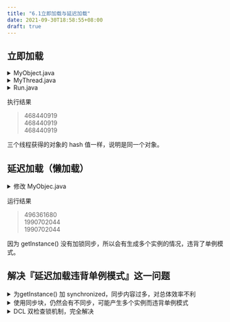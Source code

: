 ```yaml
---
title: "6.1立即加载与延迟加载"
date: 2021-09-30T18:58:55+08:00
draft: true
---
```



## 立即加载
<details>
<summary>MyObject.java</summary>

```java
public class MyObject {
    private static MyObject myObject = new MyObject();
    private MyObject(){}
    public static MyObject getInstance(){
        //该方法未同步
        return myObject;
    }
}

```
</details>

<details>
<summary>MyThread.java</summary>

```java
public class MyThread extends Thread{
    @Override
    public void run(){
        System.out.println(MyObject.getInstance().hashCode());
    }
}
```
</details>

<details>
<summary>Run.java</summary>

```java
public class Run {
    public static void main(String[] args) {
        MyThread A = new MyThread();
        MyThread B = new MyThread();
        MyThread C = new MyThread();

        A.start();
        B.start();
        C.start();
    }
}
```
</details>

执行结果
>468440919<br>
>468440919<br>
>468440919<br>

三个线程获得的对象的 hash 值一样，说明是同一个对象。




## 延迟加载（懒加载）


<details>
<summary>修改 MyObjec.java</summary>

```java
public class MyObject {
    private static MyObject myObject ;
    private MyObject(){}
    public static MyObject getInstance(){
        //该方法未同步
        if (myObject == null)myObject = new MyObject();
        return myObject;
    }
}
```
</details>

运行结果
>496361680<br>
>1990702044<br>
>1990702044<br>

因为 getInstance() 没有加锁同步，所以会有生成多个实例的情况，违背了单例模式。


## 解决『延迟加载违背单例模式』这一问题
<details>
<summary>为getInstance() 加 synchronized，同步内容过多，对总体效率不利</summary>



修改 MyObject.java，加上 synchronized
```java
public class MyObject {
    private static MyObject myObject ;
    private MyObject(){}
    synchronized public static MyObject getInstance(){
        //已同步
        if (myObject == null)myObject = new MyObject();
        return myObject;
    }
}

```
</details>

<details>
<summary>使用同步块，仍然会有不同步，可能产生多个实例而违背单例模式</summary>

修改 MyObject.java，添加同步块。
```java
public class MyObject {
    private static MyObject myObject ;
    private MyObject(){}
    public static MyObject getInstance(){
        try{
            if(myObject == null){
                Thread.sleep(2000);//模拟对象属性配置耗时
                synchronized (MyObject.class){
                        myObject = new MyObject();
                }
            }
        }catch (InterruptedException e){
        }
        return myObject;
    }
}
```

</details>

<details>
<summary> DCL 双检查锁机制，完全解决</summary>

修改 MyObject.java，两次检查 MyObject 是否为 null。
```java
public class MyObject {
    private static MyObject myObject ;
    private MyObject(){}
    public static MyObject getInstance(){
        try{
            if(myObject == null){
                Thread.sleep(2000);//模拟对象属性配置耗时
                synchronized (MyObject.class){
                    if (myObject == null){
                        myObject = new MyObject();
                    }
                }
            }
        }catch (InterruptedException e){
        }
        return myObject;
    }
}

```
</details>